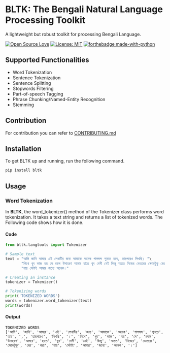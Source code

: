 # BLTK: The Bengali Natural Language Processing Toolkit

A lightweight but robust toolkit for processing Bengali Language.

[![Open Source Love](https://badges.frapsoft.com/os/v1/open-source.svg?v=102)](https://github.com/ellerbrock/open-source-badge/)
[![License: MIT](https://img.shields.io/badge/License-MIT-yellow.svg)](https://opensource.org/licenses/MIT)
[![forthebadge made-with-python](http://ForTheBadge.com/images/badges/made-with-python.svg)](https://www.python.org/)

## Supported Functionalities
- Word Tokenization
- Sentence Tokenization
- Sentence Splitting
- Stopwords Filtering
- Part-of-speech Tagging
- Phrase Chunking/Named-Entity Recognition
- Stemming

## Contribution

For contribution you can refer to [CONTRIBUTING.md](CONTRIBUTING.md)



## Installation
To get BLTK up and running, run the following command.
```sh
pip install bltk
```

## Usage

### Word Tokenization
In **BLTK**, the word_tokenizer() method of the Tokenizer class performs word tokenization. It takes a text string and returns a list of tokenized words. The Following code shows how it is done.

#### Code
```python
from bltk.langtools import Tokenizer

# Sample text
text = "আমি জানি আমার এই লেখাটির জন্য আমাকে অনেক গালমন্দ শুনতে হবে, তারপরেও লিখছি। "\
       "লিখে খুব কাজ হয় সে রকম উদাহরণ আমার হাতে খুব বেশী নেই কিন্তু অন্তত নিজের ভেতরের ক্ষোভটুকু বের করা " \
       "যায় সেটাই আমার জন্যে অনেক।"

# Creating an instance
tokenizer = Tokenizer()

# Tokenizing words
print('TOKENIZED WORDS')
words = tokenizer.word_tokenizer(text)
print(words)
```

#### Output
```
TOKENIZED WORDS
['আমি', 'জানি', 'আমার', 'এই', 'লেখাটির', 'জন্য', 'আমাকে', 'অনেক', 'গালমন্দ', 'শুনতে', 'হবে', ',', 'তারপরেও', 'লিখছি', '।', 'লিখে', 'খুব', 'কাজ', 'হয়', 'সে', 'রকম', 'উদাহরণ', 'আমার', 'হাতে', 'খুব', 'বেশী', 'নেই', 'কিন্তু', 'অন্তত', 'নিজের', 'ভেতরের', 'ক্ষোভটুকু', 'বের', 'করা', 'যায়', 'সেটাই', 'আমার', 'জন্যে', 'অনেক', '।']

```
